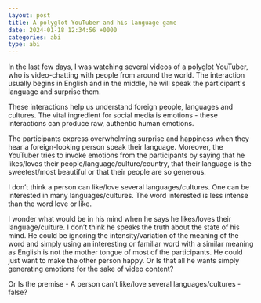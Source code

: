 ```yaml
---
layout: post
title: A polyglot YouTuber and his language game
date: 2024-01-18 12:34:56 +0000
categories: abi
type: abi
---
```


<div class="abi">	
In the last few days, I was watching several videos of a polyglot YouTuber, who is video-chatting with people from around the world. The interaction usually begins in English and in the middle, he will speak the participant's language and surprise them.

These interactions help us understand foreign people, languages and cultures. The vital ingredient for social media is emotions - these interactions can produce raw, authentic human emotions.

The participants express overwhelming surprise and happiness when they hear a foreign-looking person speak their language. Moreover, the YouTuber tries to invoke emotions from the participants by saying that he likes/loves their people/language/culture/country, that their language is the sweetest/most beautiful or that their people are so generous.

I don’t think a person can like/love several languages/cultures. One can be interested in many languages/cultures. The word interested is less intense than the word love or like.

I wonder what would be in his mind when he says he likes/loves their language/culture. I don’t think he speaks the truth about the state of his mind. He could be ignoring the intensity/variation of the meaning of the word and simply using an interesting or familiar word with a similar meaning as English is not the mother tongue of most of the participants. He could just want to make the other person happy. Or Is that all he wants simply generating emotions for the sake of video content? 

Or Is the premise - A person can’t like/love several languages/cultures - false?
</div>
